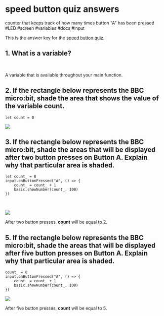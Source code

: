 # speed button quiz answers

counter that keeps track of how many times button "A" has been pressed #LED #screen #variables #docs #input

This is the answer key for the [speed button quiz](/microbit/lessons/speed-button/quiz).

## 1. What is a variable?

<br/>

A variable that is available throughout your main function.

## 2. If the rectangle below represents the BBC micro:bit, shade the area that shows the value of the variable count.

```
let count = 0
```

![](/static/mb/lessons/speed-button-0.png)

## 3. If the rectangle below represents the BBC micro:bit, shade the areas that will be displayed after two button presses on Button A. Explain why that particular area is shaded.

```
let count_ = 0
input.onButtonPressed("A", () => {
    count_ = count_ + 1
    basic.showNumber(count_, 100)
})
```

<br/>

![](/static/mb/lessons/speed-button-1.png)

After two button presses, **count** will be equal to 2.

## 5. If the rectangle below represents the BBC micro:bit, shade the areas that will be displayed after five button presses on Button A. Explain why that particular area is shaded.

```
count_ = 0
input.onButtonPressed("A", () => {
    count_ = count_ + 1
    basic.showNumber(count_, 100)
})
```

![](/static/mb/lessons/speed-button-2.png)

After five button presses, **count** will be equal to 5.


